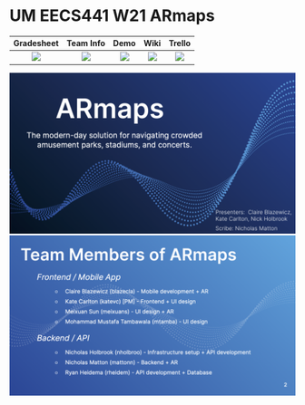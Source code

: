 # UM EECS441 W21 ARmaps

| Gradesheet | Team Info | Demo  |  Wiki |  Trello  |
|:----------:|:---------:|:-----:|:-----:|:--------:|
|[<img src="https://eecs441.eecs.umich.edu/img/admin/grades3.png">][grade_sheet]|[<img src="https://eecs441.eecs.umich.edu/img/admin/team.png">][team_contract]|[<img src="https://eecs441.eecs.umich.edu/img/admin/video.png">][demo_page]|[<img src="https://eecs441.eecs.umich.edu/img/admin/wiki.png">][wiki_page]|[<img src="https://eecs441.eecs.umich.edu/img/admin/trello.png">][process_page]|

![Elevator Pitch](/assets/armaps.png)
![Team](/assets/armaps_team.png)

[grade_sheet]: https://docs.google.com/spreadsheets/d/1lDYbenQKYUpSqvvMy0rsRXubkJEPmhJK0bqvqnHGVj8/edit?usp=sharing
[team_contract]: /assets/armaps_contract.pdf
[demo_page]: https://youtube.com/
[wiki_page]: https://github.com/mohtamba/ARmaps/wiki
[process_page]: https://trello.com/b/hibOg284/general
